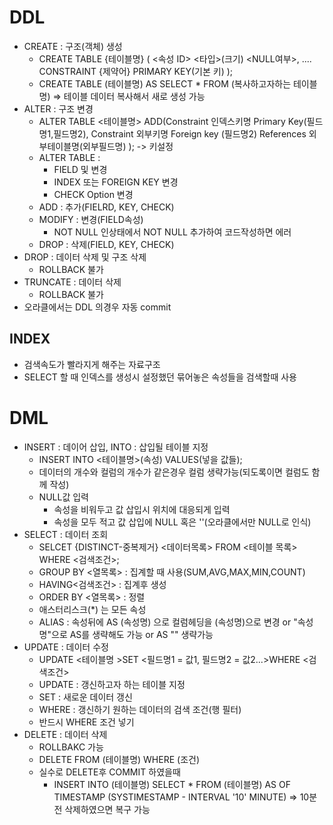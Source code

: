 # DDL
- CREATE : 구조(객체) 생성
    - CREATE TABLE {테이블명} (
        <속성 ID> <타입>(크기) <NULL여부>,
        ....
        CONSTRAINT {제약어} PRIMARY KEY(기본 키)
    );
    - CREATE TABLE (테이블명) AS SELECT * FROM (복사하고자하는 테이블명) => 테이블 데이터 복사해서 새로 생성 가능
- ALTER : 구조 변경
    - ALTER TABLE <테이블명> ADD(Constraint 인덱스키명 Primary Key(필드명1,필드명2), Constraint 외부키명 Foreign key (필드명2) References 외부테이블명(외부필드명)  );  -> 키설정
    - ALTER TABLE :    
        - FIELD 및 변경
        - INDEX 또는 FOREIGN KEY 변경
        - CHECK Option 변경
    - ADD : 추가(FIELRD, KEY, CHECK)
    - MODIFY : 변경(FIELD속성)
        - NOT NULL 인상태에서 NOT NULL 추가하여 코드작성하면 에러
    - DROP : 삭제(FIELD, KEY, CHECK)
- DROP : 데이터 삭제 및 구조 삭제
    - ROLLBACK 불가
- TRUNCATE : 데이터 삭제
    - ROLLBACK 불가
- 오라클에서는 DDL 의경우 자동 commit

## INDEX
- 검색속도가 빨라지게 해주는 자료구조
- SELECT 할 때 인덱스를 생성시 설정했던 묶어놓은 속성들을 검색할때 사용

# DML
- INSERT : 데이어 삽입, INTO : 삽입될 테이블 지정
    - INSERT INTO <테이블명>(속성) VALUES(넣을 값들);
    - 데이터의 개수와 컬럼의 개수가 같은경우 컬럼 생략가능(되도록이면 컬럼도 함께 작성)
    - NULL값 입력
        - 속성을 비워두고 값 삽입시 위치에 대응되게 입력
        - 속성을 모두 적고 값 삽입에 NULL 혹은 ''(오라클에서만 NULL로 인식)
- SELECT : 데이터 조회
    - SELCET {DISTINCT-중복제거} <데이터목록> FROM <테이블 목록> WHERE <검색조건>;
    - GROUP BY <열목록> : 집계할 때 사용(SUM,AVG,MAX,MIN,COUNT)
    - HAVING<검색조건> : 집계후 생성
    - ORDER BY <열목록> : 정렬
    - 애스터리스크(*) 는 모든 속성
    - ALIAS : 속성뒤에 AS (속성명) 으로 컬럼헤딩을 (속성명)으로 변경 or "속성명"으로 AS를 생략해도 가능 or AS "" 생략가능
- UPDATE : 데이터 수정
    - UPDATE <테이블명 >SET <필드명1 = 값1, 필드명2 = 값2...>WHERE <검색조건>
    - UPDATE : 갱신하고자 하는 테이블 지정
    - SET : 새로운 데이터 갱신
    - WHERE : 갱신하기 원하는 데이터의 검색 조건(행 필터)
    - 반드시 WHERE 조건 넣기
- DELETE : 데이터 삭제
    - ROLLBAKC 가능
    - DELETE FROM (테이블명) WHERE (조건)
    - 실수로 DELETE후 COMMIT 하였을때 
        - INSERT INTO (테이블명) SELECT * FROM (테이블명) AS OF TIMESTAMP (SYSTIMESTAMP - INTERVAL '10' MINUTE) => 10분전 삭제하였으면 복구 가능
